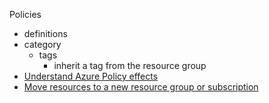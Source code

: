 Policies
  - definitions
  - category
    - tags
      - inherit a tag from the resource group
- [Understand Azure Policy effects](https://docs.microsoft.com/en-us/azure/governance/policy/concepts/effects)
- [Move resources to a new resource group or subscription](https://docs.microsoft.com/en-us/azure/azure-resource-manager/management/move-resource-group-and-subscription)